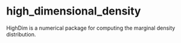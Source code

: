 # high_dimensional_density
HighDim is a numerical package for computing the marginal density distribution.
